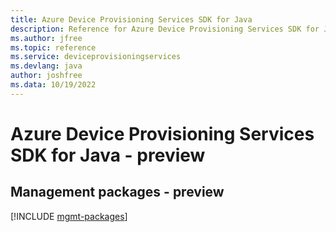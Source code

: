```yaml
---
title: Azure Device Provisioning Services SDK for Java
description: Reference for Azure Device Provisioning Services SDK for Java
ms.author: jfree
ms.topic: reference
ms.service: deviceprovisioningservices
ms.devlang: java
author: joshfree
ms.data: 10/19/2022
---
```

# Azure Device Provisioning Services SDK for Java - preview

## Management packages - preview
[!INCLUDE [mgmt-packages](device-provisioning-services-mgmt-index.md)]